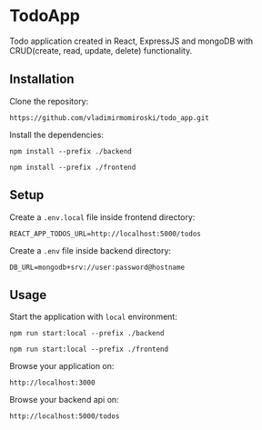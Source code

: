 # TodoApp

Todo application created in React, ExpressJS and mongoDB with CRUD(create, read, update, delete) functionality.

## Installation

Clone the repository:

```
https://github.com/vladimirmomiroski/todo_app.git
```

Install the dependencies: 

```
npm install --prefix ./backend
```
```
npm install --prefix ./frontend
```

## Setup

Create a `.env.local` file inside frontend directory:

```
REACT_APP_TODOS_URL=http://localhost:5000/todos
```

Create a `.env` file inside backend directory:

```
DB_URL=mongodb+srv://user:password@hostname
```

## Usage

Start the application with `local` environment:

```
npm run start:local --prefix ./backend
```

```
npm run start:local --prefix ./frontend
```

Browse your application on:

```
http://localhost:3000
```

Browse your backend api on:

```
http://localhost:5000/todos
```


